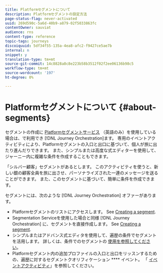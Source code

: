 ```yaml
---
title: Platformセグメントについて
description: Platformセグメントの設定方法
page-status-flag: never-activated
uuid: 269d590c-5a6d-40b9-a879-02f5033863fc
contentOwner: sauviat
audience: rns
content-type: reference
topic-tags: journeys
discoiquuid: 5df34f55-135a-4ea8-afc2-f9427ce5ae7b
internal: n
snippet: y
translation-type: tm+mt
source-git-commit: 14c8828a8c8e223b58b3512f02f2ee06136b98c5
workflow-type: tm+mt
source-wordcount: '197'
ht-degree: 0%

---
```



# Platformセグメントについて {#about-segments}

セグメントの作成に [Platformセグメントサービス](https://docs.adobe.com/content/help/en/experience-platform/segmentation/home.html) （英語のみ）を使用している場合は、で利用でき [!DNL Journey Orchestration]ます。 専用のイベントアクティビティにより、Platformセグメントの入口と出口に基づいて、個人が旅に出たり進んだりできます。 また、シンプルまたは高度な式エディターを使用して、ジャーニー内に複雑な条件を作成することもできます。

「シルバー顧客」セグメントがあるとします。 このアクティビティを使うと、新しい銀の顧客全員を旅に出させ、パーソナライズされた一連のメッセージを送ることができます。 また、このセグメントに基づいて、簡単に条件を作成できます。

セグメントには、次のような [!DNL Journey Orchestration] オファーがあります。

* Platformセグメントのリストにアクセスします。 See [Creating a segment](../segment/creating-a-segment.md).
* Segmentation Serviceを使用した場合と同様 [!DNL Journey Orchestration] に、セグメントを直接作成します。 See [Creating a segment](../segment/creating-a-segment.md).
* シンプルまたはアドバンス式エディタを使用して、遍歴の条件でセグメントを活用します。 詳しくは、条件でのセグメントの [使用を参照してください](../segment/using-a-segment.md)。
* Platformセグメント内の追加プロファイルの入口と出口をリッスンするための、遍歴に対するセグメントクオリフィケーション **** イベント。 「 [イベントアクティビティ](../building-journeys/event-activities.md#segment-qualification)」を参照してください。

